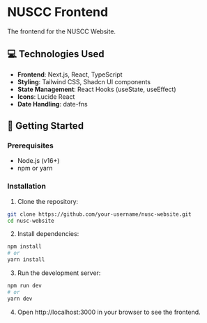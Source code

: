 # NUSCC Frontend

The frontend for the NUSCC Website.

## 💻 Technologies Used

- **Frontend**: Next.js, React, TypeScript
- **Styling**: Tailwind CSS, Shadcn UI components
- **State Management**: React Hooks (useState, useEffect)
- **Icons**: Lucide React
- **Date Handling**: date-fns

## 🚀 Getting Started

### Prerequisites

- Node.js (v16+)
- npm or yarn

### Installation

1. Clone the repository:
```bash
git clone https://github.com/your-username/nusc-website.git
cd nusc-website
```

2. Install dependencies:
```bash
npm install
# or
yarn install
```

3. Run the development server:
```bash
npm run dev
# or
yarn dev
```

4. Open http://localhost:3000 in your browser to see the frontend.
